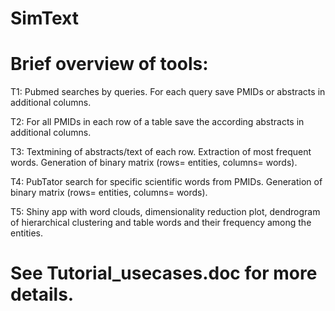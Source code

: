 # SimText

# Brief overview of tools:

 T1: Pubmed searches by queries. For each query save PMIDs or abstracts in additional columns.

 T2: For all PMIDs in each row of a table save the according abstracts in additional columns.

 T3: Textmining of abstracts/text of each row. Extraction of most frequent words. Generation of binary matrix (rows= entities, columns= words).
 
 T4: PubTator search for specific scientific words from PMIDs. Generation of binary matrix (rows= entities, columns= words). 

 T5: Shiny app with word clouds, dimensionality reduction plot, dendrogram of hierarchical clustering and table words and their frequency among the entities.

# See Tutorial_usecases.doc for more details.